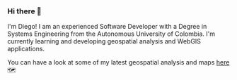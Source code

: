 ### Hi there  👋

I'm Diego! I am an experienced Software Developer with a Degree in Systems Engineering from the Autonomous University of Colombia.
I'm currently learning and developing geospatial analysis and WebGIS applications. 

You can have a look at some of my latest geospatial analysis and maps [here](https://diegovargasg.github.io/coolmaps/) 🗺️

<!--
**diegovargasg/diegovargasg** is a ✨ _special_ ✨ repository because its `README.md` (this file) appears on your GitHub profile.

Here are some ideas to get you started:

- 🔭 I’m currently working on ...
- 🌱 I’m currently learning ...
- 👯 I’m looking to collaborate on ...
- 🤔 I’m looking for help with ...
- 💬 Ask me about ...
- 📫 How to reach me: ...
- 😄 Pronouns: ...
- ⚡ Fun fact: ...
-->
